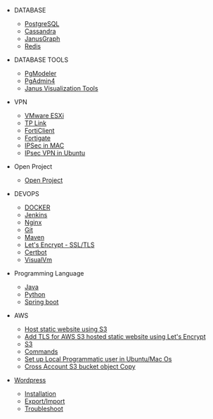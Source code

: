 * DATABASE
  * [PostgreSQL](PostgreSQL/postgresql.md)
  * [Cassandra](Cassandra/Installation.md)
  * [JanusGraph](JanusGraph/Installation.md)
  * [Redis](redis/redis.md)

* DATABASE TOOLS
  * [PgModeler](pgmodeler/pgmodeler.md)
  * [PgAdmin4](pgadmin4/install_pgadmin4_using_docker.md)
  * [Janus Visualization Tools](JanusGraph/Visualization%20Tool.md)

* VPN 
  * [VMware ESXi](VMware%20ESXi/Start%20VM's%20automatically%20during%20the%20boot.md)
  * [TP Link](Tp-Link%20VPN%20Router/Port%20Fowarding.md)
  * [FortiClient](Forticlient/Install_FortiClient_Ubuntu.md)
  * [Fortigate](Fortigate/Setup.png)
  * [IPSec in MAC](IP%20Sec%20VPN/VPN%20Connection%20without%20any%20client%20in%20MAC.md)
  * [IPsec VPN in Ubuntu](IP%20Sec%20VPN/Ipsec%20VPN%20in%20Ubuntu.md)

* Open Project
  * [Open Project](openProject/installation.md)

* DEVOPS
  * [DOCKER](docker/installtion_configuration.md)
  * [Jenkins](jenkin/jenkins.md)
  * [Nginx](Nginx/nginx.md)
  * [Git](git/commands.md)
  * [Maven](maven/upgrade_maven.md)
  * [Let's Encrypt - SSL/TLS](TLS/let's_encrypt.md)
  * [Certbot](TLS/certbot.md)
  * [VisualVm](visualVm/visualvm_remote_set_up.md)

* Programming Language
  * [Java](Java/Installation.md)
  * [Python](python/installation.md)
  * [Spring boot](spring-boot-jar/Create%20linux%20process.md)

* AWS
  * [Host static website using S3](aws/host_static_website_using_s3.md)
  * [Add TLS for AWS S3 hosted static website using Let's Encrypt](aws/tls/create_cloud_front.md)
  * [S3](aws/S3)
  * [Commands](aws/S3/commands.md)
  * [Set up Local Programmatic user in Ubuntu/Mac Os](aws/S3/Set-up%20user%20in%20Ubuntu/Mac.md)
  * [Cross Account S3 bucket object Copy](aws/S3/Set-up%20user%20in%20Ubuntu/cross_account_S3_copy.md)

* [Wordpress](wordpress/wordpress.md)

  * [Installation](wordpress/installation.md)
  * [Export/Import](/wordpress/export_import.md)
  * [Troubleshoot](/wordpress/troubleshoot.md)
